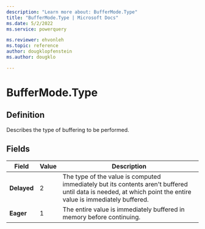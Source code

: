 ```yaml
---
description: "Learn more about: BufferMode.Type"
title: "BufferMode.Type | Microsoft Docs"
ms.date: 5/2/2022
ms.service: powerquery

ms.reviewer: ehvonleh
ms.topic: reference
author: dougklopfenstein
ms.author: dougklo

---
```

# BufferMode.Type

## Definition

Describes the type of buffering to be performed.

## Fields

|Field|Value|Description|  
|------------|---|---------------|  
|**Delayed**|2|The type of the value is computed immediately but its contents aren't buffered until data is needed, at which point the entire value is immediately buffered.|
|**Eager**|1|The entire value is immediately buffered in memory before continuing.|
